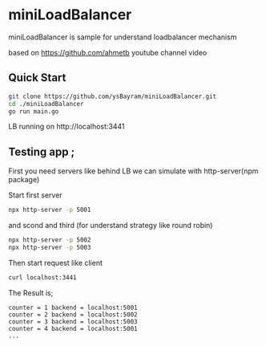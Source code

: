 # miniLoadBalancer
miniLoadBalancer is sample for understand loadbalancer mechanism

based on https://github.com/ahmetb youtube channel video 

## Quick Start

```bash
git clone https://github.com/ysBayram/miniLoadBalancer.git
cd ./miniLoadBalancer
go run main.go
```

LB running on http://localhost:3441

## Testing app ;

First you need servers like behind LB we can simulate with http-server(npm package)

Start first server 
```bash
npx http-server -p 5001
```
and scond and third (for understand strategy like round robin)
```bash
npx http-server -p 5002
npx http-server -p 5003
```

Then start request like client 
```bash
curl localhost:3441
```

The Result is;
```{r}
counter = 1 backend = localhost:5001
counter = 2 backend = localhost:5002
counter = 3 backend = localhost:5003
counter = 4 backend = localhost:5001
...
```
